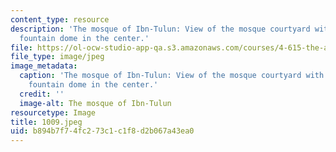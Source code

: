 ```yaml
---
content_type: resource
description: 'The mosque of Ibn-Tulun: View of the mosque courtyard with 13th century
  fountain dome in the center.'
file: https://ol-ocw-studio-app-qa.s3.amazonaws.com/courses/4-615-the-architecture-of-cairo-spring-2002/b894b7f74fc273c1c1f8d2b067a43ea0_1009.jpeg
file_type: image/jpeg
image_metadata:
  caption: 'The mosque of Ibn-Tulun: View of the mosque courtyard with 13th century
    fountain dome in the center.'
  credit: ''
  image-alt: The mosque of Ibn-Tulun
resourcetype: Image
title: 1009.jpeg
uid: b894b7f7-4fc2-73c1-c1f8-d2b067a43ea0
---
```


